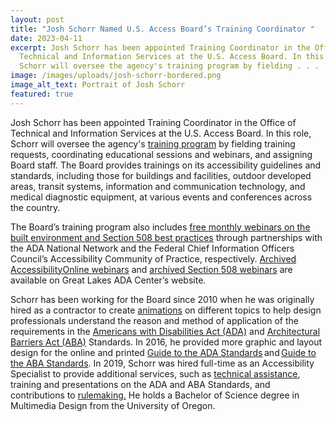 ```yaml
---
layout: post
title: "Josh Schorr Named U.S. Access Board’s Training Coordinator "
date: 2023-04-11
excerpt: Josh Schorr has been appointed Training Coordinator in the Office of
  Technical and Information Services at the U.S. Access Board. In this role,
  Schorr will oversee the agency's training program by fielding . . .
image: /images/uploads/josh-schorr-bordered.png
image_alt_text: Portrait of Josh Schorr
featured: true
---
```

Josh Schorr has been appointed Training Coordinator in the Office of Technical and Information Services at the U.S. Access Board. In this role, Schorr will oversee the agency's [training program](https://www.access-board.gov/webinars/training.html) by fielding training requests, coordinating educational sessions and webinars, and assigning Board staff. The Board provides trainings on its accessibility guidelines and standards, including those for buildings and facilities, outdoor developed areas, transit systems, information and communication technology, and medical diagnostic equipment, at various events and conferences across the country. 

The Board’s training program also includes [free monthly webinars on the built environment and Section 508 best practices](https://www.access-board.gov/webinars/) through partnerships with the ADA National Network and the Federal Chief Information Officers Council’s Accessibility Community of Practice, respectively. [Archived AccessibilityOnline webinars](https://www.accessibilityonline.org/ao/archives/) and [archived Section 508 webinars](https://www.accessibilityonline.org/cioc-508/archives/) are available on Great Lakes ADA Center’s website. 

Schorr has been working for the Board since 2010 when he was originally hired as a contractor to create [animations](https://www.access-board.gov/ada/guides/animations/) on different topics to help design professionals understand the reason and method of application of the requirements in the [Americans with Disabilities Act (ADA)](https://www.access-board.gov/ada/) and [Architectural Barriers Act (ABA)](https://www.access-board.gov/aba/) Standards. In 2016, he provided more graphic and layout design for the online and printed [Guide to the ADA Standards](https://www.access-board.gov/ada/guides/) and [Guide to the ABA Standards](https://www.access-board.gov/aba/guides/). In 2019, Schorr was hired full-time as an Accessibility Specialist to provide additional services, such as [technical assistance](https://www.access-board.gov/ta/), training and presentations on the ADA and ABA Standards, and contributions to [rulemaking.](https://www.access-board.gov/ri/) He holds a Bachelor of Science degree in Multimedia Design from the University of Oregon.